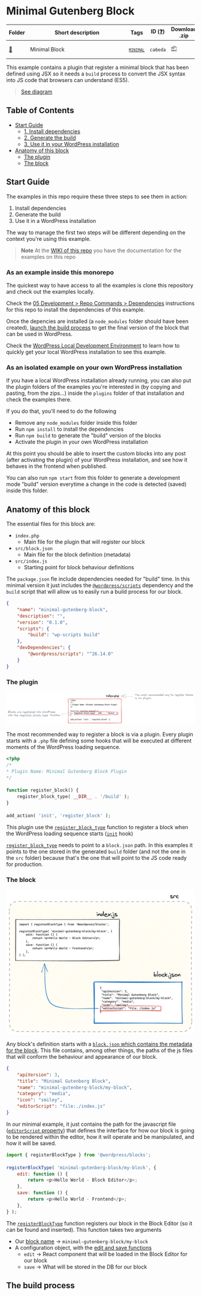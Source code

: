 # Minimal Gutenberg Block

<!-- Please, do not remove these @TABLE EXAMPLES BEGIN and @TABLE EXAMPLES END comments or modify the table inside. This table is automatically generated from the data at data/examples.json and data/tags.json -->
<!-- @TABLE EXAMPLES BEGIN -->
| Folder                                                                                                     | <span style="display: inline-block; width:250px">Short description</span> | Tags                                                                                                                                | ID ([❓](https://github.com/WordPress/block-development-examples/wiki/04-Why-an-ID-for-every-example%3F "Why an ID for every example?")) | Download .zip                                                                                                                                                                                                                                                         | Live Demo                                                                                                                                                                                                                                                                                                                                                                                                                                                                                                                                                                                                                                                                                                                                                                                                                                                                                |
| ---------------------------------------------------------------------------------------------------------- | ------------------------------------------------------------------------- | ----------------------------------------------------------------------------------------------------------------------------------- | -------------------------------------------------------------------------------------------------------------------------------------------- | --------------------------------------------------------------------------------------------------------------------------------------------------------------------------------------------------------------------------------------------------------------------- | ---------------------------------------------------------------------------------------------------------------------------------------------------------------------------------------------------------------------------------------------------------------------------------------------------------------------------------------------------------------------------------------------------------------------------------------------------------------------------------------------------------------------------------------------------------------------------------------------------------------------------------------------------------------------------------------------------------------------------------------------------------------------------------------------------------------------------------------------------------------------------------------- |
| [📁](https://github.com/WordPress/block-development-examples/tree/trunk/plugins/minimal-block-ca6eda) | Minimal Block                                                             | <small><code><a href="https://github.com/WordPress/block-development-examples/wiki/03-Tags#minimal">MINIMAL</a></code></small> | `ca6eda`                                                                                                                                     | [📦](https://raw.githubusercontent.com/WordPress/block-development-examples/deploy/zips/minimal-block-ca6eda.zip "Install the plugin using this zip and activate it. Then use the ID of the block (ca6eda) to find it and add it to a post to see it in action") | [![](https://raw.githubusercontent.com/WordPress/block-development-examples/trunk/assets/icon-wp.svg)](https://playground.wordpress.net/#%7B%22landingPage%22:%22/wp-admin/plugins.php%22,%22steps%22:%5B%7B%22step%22:%22login%22,%22username%22:%22admin%22,%22password%22:%22password%22%7D,%7B%22step%22:%22mkdir%22,%22path%22:%22/downloads%22%7D,%7B%22step%22:%22writeFile%22,%22path%22:%22/downloads/plugin.zip%22,%22data%22:%7B%22resource%22:%22url%22,%22url%22:%22https://raw.githubusercontent.com/WordPress/block-development-examples/deploy/zips/minimal-block-ca6eda.zip%22,%22caption%22:%22Downloading%20plugin...%22%7D%7D,%7B%22step%22:%22installPlugin%22,%22pluginZipFile%22:%7B%22resource%22:%22vfs%22,%22path%22:%22/downloads/plugin.zip%22%7D%7D%5D%7D "Use the ID of the block (ca6eda) to find it and add it to a post to see it in action") |
<!-- @TABLE EXAMPLES END -->

This example contains a plugin that register a minimal block that has been defined using JSX so it needs a `build` process to convert the JSX syntax into JS code that browsers can understand (ES5).

> [See diagram](https://excalidraw.com/#json=p5GXuqsMjZe7pEJ99-6EM,OuVzzTujO91JYnCSNVwEBg) 


## Table of Contents

- [Start Guide](#start-guide)
  - [1. Install dependencies](#1-install-dependencies)
  - [2. Generate the build ](#2-generate-the-build)
  - [3. Use it in your WordPress installation ](#3-use-it-in-your-wordpress-installation)
- [Anatomy of this block](#anatomy-of-this-block)
  - [The plugin](#the-plugin)   
  - [The block](#the-block) 


## Start Guide

The examples in this repo require these three steps to see them in action:

1. Install dependencies
2. Generate the build
3. Use it in a WordPress installation

The way to manage the first two steps will be different depending on the context you're using this example.

> **Note**
> At the [WIKI of this repo](https://github.com/WordPress/block-development-examples/wiki) you have the documentation for the examples on this repo


### As an example inside this monorepo

The quickest way to have access to all the examples is clone this repository and check out the examples locally.

Check the [05 Development > Repo Commands > Dependencies](https://github.com/WordPress/block-development-examples/wiki/05-Development#dependencies) instructions for this repo to install the dependencies of this example.

Once the depencies are installed (a `node_modules` folder should have been created), [launch the build process](https://github.com/WordPress/block-development-examples/wiki/05-Development#build-process) to get the final version of the block that can be used in WordPress. 

Check the [WordPress Local Development Environment](https://github.com/WordPress/block-development-examples/wiki/05-Development#wordpress-local-development-environment) to learn how to quickly get your local WordPress installation to see this example.

### As an isolated example on your own WordPress installation

If you have a local WordPress installation already running, you can also put the plugin folders of the examples you're interested in (by copying and pasting, from the zips...) inside the `plugins` folder of that installation and check the examples there.

If you do that, you'll need to do the following

- Remove any `node_modules` folder inside this folder
- Run `npm install` to install the dependencies
- Run `npm build` to generate the "build" version of the blocks
- Activate the plugin in your own WordPress installation

At this point you should be able to insert the custom blocks into any post (after activating the plugin) of your WordPress installation, and see how it behaves in the frontend when published.

You can also run `npm start` from this folder to generate a development mode "build" version everytime a change in the code is detected (saved) inside this folder.





## Anatomy of this block

The essential files for this block are:

- `index.php`
    - Main file for the plugin that will register our block
- `src/block.json`
    - Main file for the block definition (metadata)
- `src/index.js`
    - Starting point for block behaviour definitions


The `package.json` fle include dependencies needed for "build" time. In this minimal version it just includes the [`@wordpress/scripts`](https://developer.wordpress.org/block-editor/reference-guides/packages/packages-scripts/) dependency and the `build` script that will allow us to easily run a build process for our block.

```json
{
    "name": "minimal-gutenberg-block",
    "description": "",
    "version": "0.1.0",
    "scripts": {
        "build": "wp-scripts build"
    },
    "devDependencies": {
        "@wordpress/scripts": "^26.14.0"
    }
}

```

### The plugin 

![index.php](./assets/index-php.png)

The most recommended way to register a block is via a plugin. Every plugin starts with a `.php` file defining some hooks that will be executed at different moments of the WordPress loading sequence.

```php
<?php
/*
* Plugin Name: Minimal Gutenberg Block Plugin
*/

function register_block() {
    register_block_type( __DIR__ . '/build' );
}

add_action( 'init', 'register_block' );
```

This plugin use the [`register_block_type`](https://developer.wordpress.org/reference/functions/register_block_type/) function to register a block when the WordPress loading sequence starts ([`init`](https://developer.wordpress.org/reference/hooks/init/) hook)

[`register_block_type`](https://developer.wordpress.org/reference/functions/register_block_type/) needs to point to a `block.json` path. In this examples it points to the one stored in the generated `build` folder (and not the one in the `src` folder) because that's the one that will point to the JS code ready for production.

### The block 

![block.json and js files](./assets/block-json-and-js.png)

Any block's definition starts with a [`block.json` which contains the metadata for the block](https://developer.wordpress.org/block-editor/reference-guides/block-api/block-metadata/). This file contains, among other things, the paths of the js files that will conform the behaviour and appearance of our block.

```json
{
	"apiVersion": 3,
	"title": "Minimal Gutenberg Block",
	"name": "minimal-gutenberg-block/my-block",
	"category": "media",
	"icon": "smiley",
	"editorScript": "file:./index.js"
}
```

In our minimal example, it just contains the path for the javascript file ([`editorScript` property](https://developer.wordpress.org/block-editor/reference-guides/block-api/block-metadata/#editor-script)) that defines the interface for how our block is going to be rendered within the editor, how it will operate and be manipulated, and how it will be saved.

```js
import { registerBlockType } from '@wordpress/blocks';

registerBlockType( 'minimal-gutenberg-block/my-block', {
    edit: function () {
        return <p>Hello World - Block Editor</p>;
    },
    save: function () {
        return <p>Hello World - Frontend</p>;
    },
} );
```

The [`registerBlockType`](https://developer.wordpress.org/block-editor/reference-guides/block-api/block-registration/#registerblocktype) function registers our block in the Block Editor (so it can be found and inserted). This function takes two arguments
- Our [block name](https://developer.wordpress.org/block-editor/reference-guides/block-api/block-registration/#block-name) → `minimal-gutenberg-block/my-block`
- A configuration object, with the [edit and save functions](https://developer.wordpress.org/block-editor/reference-guides/block-api/block-edit-save/)
    - `edit` → React component that will be loaded in the Block Editor for our block
    - `save` → What will be stored in the DB for our block

## The build process

